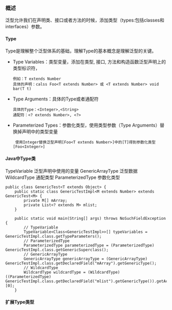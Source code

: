 ### 概述

泛型允许我们在声明类、接口或者方法的时候，添加类型（types:包括classes和interfaces）参数。

#### Type

Type是理解整个泛型体系的基础，理解Type的基本概念是理解泛型的关键。

- Type Variables：类型变量，添加在类型, 接口, 方法和构造函数泛型声明上的类型标识符，

  ```
  例如：T extends Number
  具体的声明：calss Foo<T extends Number> 或 <T extends Number> void bar(T t)
  ```


- Type Arguments：具体的Type或者通配符

  ```
  具体的Type：<Integer>,<String>
  通配符：<? extends Number>, <?>
  ```

- Parameterized Types：参数化类型，使用类型参数（Type Arguments）替换掉声明中的类型变量

  ```
   使用Integer替换泛型声明[Foo<T extends Number>]中的[T]得到参数化类型 [Foo<Integer>]
  ```

#### Java中Type类

TypeVariable 泛型声明中使用的变量
GenericArrayType 泛型数据
WildcardType 通配类型
ParameterizedType 参数化类型

```
public class GenericTest<T extends Object> {
    public static class GenericTestImpl<M extends Number> extends GenericTest<M> {
        private M[] mArray;
        private List<? extends M> mlist;
    }

    public static void main(String[] args) throws NoSuchFieldException {
        // TypeVariable
        TypeVariable<Class<GenericTestImpl>>[] typeVariables = GenericTestImpl.class.getTypeParameters();
        // ParameterizedType
        ParameterizedType parameterizedType = (ParameterizedType) GenericTestImpl.class.getGenericSuperclass();
        // GenericArrayType
        GenericArrayType genericArrayType = (GenericArrayType) GenericTestImpl.class.getDeclaredField("mArray").getGenericType();
        // WildcardType
        WildcardType wildcardType = (WildcardType) ((ParameterizedType) GenericTestImpl.class.getDeclaredField("mlist").getGenericType()).getActualTypeArguments()[0];
    }

```

#### 扩展Type类型